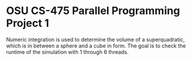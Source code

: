 # OSU CS-475 Parallel Programming Project 1

Numeric integration is used to determine the volume of a superquadratic, which is in between a sphere and a cube in form. The goal is to check the runtime of the simulation
with 1 through 6 threads.